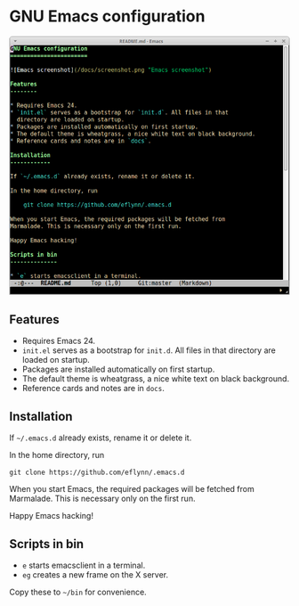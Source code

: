 GNU Emacs configuration
=======================

![Emacs screenshot](/docs/screenshot.png "Emacs screenshot")

Features
--------

* Requires Emacs 24.
* `init.el` serves as a bootstrap for `init.d`. All files in that
  directory are loaded on startup.
* Packages are installed automatically on first startup.
* The default theme is wheatgrass, a nice white text on black background.
* Reference cards and notes are in `docs`.

Installation
------------

If `~/.emacs.d` already exists, rename it or delete it.

In the home directory, run

    git clone https://github.com/eflynn/.emacs.d

When you start Emacs, the required packages will be fetched from
Marmalade. This is necessary only on the first run.

Happy Emacs hacking!

Scripts in bin
--------------

* `e` starts emacsclient in a terminal.
* `eg` creates a new frame on the X server.

Copy these to `~/bin` for convenience.
